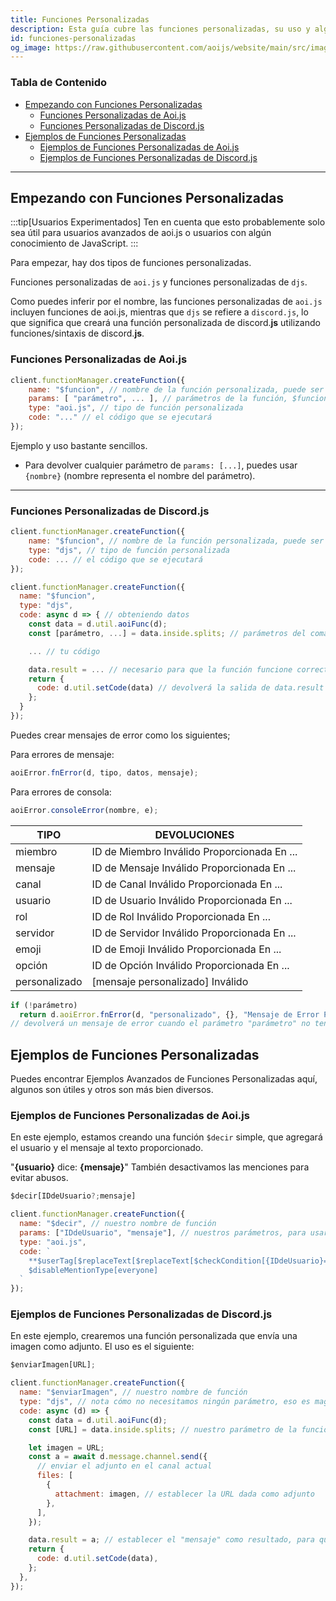 ```yaml
---
title: Funciones Personalizadas
description: Esta guía cubre las funciones personalizadas, su uso y algunos ejemplos útiles.
id: funciones-personalizadas
og_image: https://raw.githubusercontent.com/aoijs/website/main/src/images/og/14.png
---
```


<!-- omitir del índice -->
### Tabla de Contenido

- [Empezando con Funciones Personalizadas](#empezando-con-funciones-personalizadas)
  - [Funciones Personalizadas de Aoi.js](#funciones-personalizadas-de-aoijs)
  - [Funciones Personalizadas de Discord.js](#funciones-personalizadas-de-discordjs)
- [Ejemplos de Funciones Personalizadas](#ejemplos-de-funciones-personalizadas)
  - [Ejemplos de Funciones Personalizadas de Aoi.js](#ejemplos-de-funciones-personalizadas-de-aoijs)
  - [Ejemplos de Funciones Personalizadas de Discord.js](#ejemplos-de-funciones-personalizadas-de-discordjs)

---

## Empezando con Funciones Personalizadas

:::tip[Usuarios Experimentados]
Ten en cuenta que esto probablemente solo sea útil para usuarios avanzados de aoi.js o usuarios con algún conocimiento de JavaScript.
:::

Para empezar, hay dos tipos de funciones personalizadas.

Funciones personalizadas de `aoi.js` y funciones personalizadas de `djs`.

Como puedes inferir por el nombre, las funciones personalizadas de `aoi.js` incluyen funciones de aoi.js, mientras que `djs` se refiere a `discord.js`, lo que significa que creará una función personalizada de discord.**js** utilizando funciones/sintaxis de discord.**js**.

### Funciones Personalizadas de Aoi.js

```js
client.functionManager.createFunction({
    name: "$funcion", // nombre de la función personalizada, puede ser cualquier cosa.
    params: [ "parámetro", ... ], // parámetros de la función, $funcion[parámetro;parámetro]
    type: "aoi.js", // tipo de función personalizada
    code: "..." // el código que se ejecutará
});
```

Ejemplo y uso bastante sencillos.

- Para devolver cualquier parámetro de `params: [...]`, puedes usar `{nombre}` (nombre representa el nombre del parámetro).

---

### Funciones Personalizadas de Discord.js

```js
client.functionManager.createFunction({
    name: "$funcion", // nombre de la función personalizada, puede ser cualquier cosa.
    type: "djs", // tipo de función personalizada
    code: ... // el código que se ejecutará
});
```

```js {10-13}
client.functionManager.createFunction({
  name: "$funcion",
  type: "djs",
  code: async d => { // obteniendo datos
    const data = d.util.aoiFunc(d);
    const [parámetro, ...] = data.inside.splits; // parámetros del comando

    ... // tu código

    data.result = ... // necesario para que la función funcione correctamente, establecerá la "salida" de la función
    return {
      code: d.util.setCode(data) // devolverá la salida de data.result
    };
  }
});
```

Puedes crear mensajes de error como los siguientes;

Para errores de mensaje:

```js
aoiError.fnError(d, tipo, datos, mensaje);
```

Para errores de consola:

```js
aoiError.consoleError(nombre, e);
```

| TIPO    | DEVOLUCIONES                                 |
| ------- | ------------------------------------------- |
| miembro | ID de Miembro Inválido Proporcionada En ...  |
| mensaje | ID de Mensaje Inválido Proporcionada En ...  |
| canal   | ID de Canal Inválido Proporcionada En ...    |
| usuario  | ID de Usuario Inválido Proporcionada En ...  |
| rol     | ID de Rol Inválido Proporcionada En ...      |
| servidor | ID de Servidor Inválido Proporcionada En ... |
| emoji   | ID de Emoji Inválido Proporcionada En ...     |
| opción  | ID de Opción Inválido Proporcionada En ...    |
| personalizado  | [mensaje personalizado] Inválido            |

```js
if (!parámetro)
  return d.aoiError.fnError(d, "personalizado", {}, "Mensaje de Error Personalizado");
// devolverá un mensaje de error cuando el parámetro "parámetro" no tenga argumentos.
```

## Ejemplos de Funciones Personalizadas

Puedes encontrar Ejemplos Avanzados de Funciones Personalizadas aquí, algunos son útiles y otros son más bien diversos.

### Ejemplos de Funciones Personalizadas de Aoi.js

En este ejemplo, estamos creando una función `$decir` simple, que agregará el usuario y el mensaje al texto proporcionado.

"**{usuario}** dice: **{mensaje}**" También desactivamos las menciones para evitar abusos.

```ts
$decir[IDdeUsuario?;mensaje]
```

```js
client.functionManager.createFunction({
  name: "$decir", // nuestro nombre de función
  params: ["IDdeUsuario", "mensaje"], // nuestros parámetros, para usarlos más tarde
  type: "aoi.js",
  code: ` 
    **$userTag[$replaceText[$replaceText[$checkCondition[{IDdeUsuario}==||{IDdeUsuario}==undefined];true;$authorID];false;{IDdeUsuario}]]** dice: **{mensaje}**
    $disableMentionType[everyone]
  `
});
```

### Ejemplos de Funciones Personalizadas de Discord.js

En este ejemplo, crearemos una función personalizada que envía una imagen como adjunto. El uso es el siguiente:

```ts
$enviarImagen[URL];
```

```js
client.functionManager.createFunction({
  name: "$enviarImagen", // nuestro nombre de función
  type: "djs", // nota cómo no necesitamos ningún parámetro, eso es magia de JavaScript
  code: async (d) => {
    const data = d.util.aoiFunc(d);
    const [URL] = data.inside.splits; // nuestro parámetro de la función

    let imagen = URL;
    const a = await d.message.channel.send({
      // enviar el adjunto en el canal actual
      files: [
        {
          attachment: imagen, // establecer la URL dada como adjunto
        },
      ],
    });

    data.result = a; // establecer el "mensaje" como resultado, para que aoi.js lo reconozca
    return {
      code: d.util.setCode(data),
    };
  },
});
```